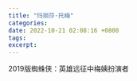 ```yaml
---
title: "玛丽莎·托梅"
categories: 
date: 2022-10-21 02:08:16 +0800
tags: 
excerpt: 
---
```



2019版蜘蛛侠：英雄远征中梅姨扮演者



